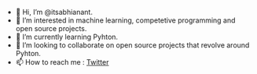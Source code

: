 - 👋 Hi, I’m @itsabhianant.
- 👀 I’m interested in machine learning, competetive programming and open source projects.
- 🌱 I’m currently learning Pyhton.
- 💞️ I’m looking to collaborate on open source projects that revolve around Pyhton.
- 📫 How to reach me : [Twitter](https://twitter.com/itsabhianant)

<!---
itsabhianant/itsabhianant is a ✨ special ✨ repository because its `README.md` (this file) appears on your GitHub profile.
You can click the Preview link to take a look at your changes.
--->
